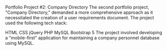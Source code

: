 Portfolio Project #2: Company Directory
The second portfolio project, "Company Directory," demanded a more comprehensive approach as it necessitated the creation of a user requirements document. The project used the following tech stack:

HTML
CSS
jQuery
PHP
MySQL
Bootstrap 5
The project involved developing a "mobile-first" application for maintaining a company personnel database using MySQL.
